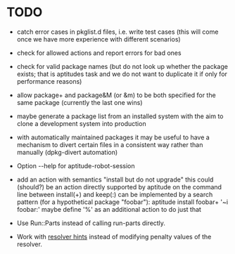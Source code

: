 # TODO

* catch error cases in pkglist.d files, i.e. write test cases
  (this will come once we have more experience with different
  scenarios)

* check for allowed actions and report errors for bad ones

* check for valid package names (but do not look up whether
  the package exists; that is aptitudes task and we do not
  want to duplicate it if only for performance reasons)

* allow package+ and package&M (or &m) to be both specified
  for the same package (currently the last one wins)

* maybe generate a package list from an installed system with
  the aim to clone a development system into production

* with automatically maintained packages it may be useful to
  have a mechanism to divert certain files in a consistent
  way rather than manually (dpkg-divert automation)

* Option --help for aptitude-robot-session

* add an action with semantics "install but do not upgrade"
  this could (should?) be an action directly supported by
  aptitude on the command line between install(+) and keep(:)
  can be implemented by a search pattern (for a hypothetical
  package "foobar"):
  aptitude install foobar+ '~i foobar:'
  maybe define '%' as an additional action to do just that

* Use Run::Parts instead of calling run-parts directly.

* Work with
  [resolver hints](http://people.debian.org/~abe/aptitude/en/ch02s03s05.html)
  instead of modifying penalty values of the resolver.
